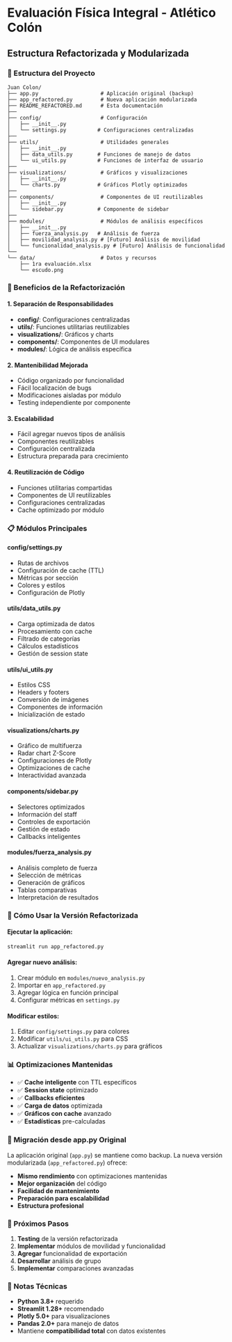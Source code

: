# Evaluación Física Integral - Atlético Colón
## Estructura Refactorizada y Modularizada

### 📁 Estructura del Proyecto

```
Juan Colon/
├── app.py                    # Aplicación original (backup)
├── app_refactored.py         # Nueva aplicación modularizada
├── README_REFACTORED.md      # Esta documentación
├── 
├── config/                   # Configuración
│   ├── __init__.py
│   └── settings.py          # Configuraciones centralizadas
├── 
├── utils/                    # Utilidades generales
│   ├── __init__.py
│   ├── data_utils.py        # Funciones de manejo de datos
│   └── ui_utils.py          # Funciones de interfaz de usuario
├── 
├── visualizations/           # Gráficos y visualizaciones
│   ├── __init__.py
│   └── charts.py            # Gráficos Plotly optimizados
├── 
├── components/               # Componentes de UI reutilizables
│   ├── __init__.py
│   └── sidebar.py           # Componente de sidebar
├── 
├── modules/                  # Módulos de análisis específicos
│   ├── __init__.py
│   ├── fuerza_analysis.py   # Análisis de fuerza
│   ├── movilidad_analysis.py # [Futuro] Análisis de movilidad
│   └── funcionalidad_analysis.py # [Futuro] Análisis de funcionalidad
└── 
└── data/                     # Datos y recursos
    ├── 1ra evaluación.xlsx
    └── escudo.png
```

### 🔧 Beneficios de la Refactorización

#### **1. Separación de Responsabilidades**
- **config/**: Configuraciones centralizadas
- **utils/**: Funciones utilitarias reutilizables
- **visualizations/**: Gráficos y charts
- **components/**: Componentes de UI modulares
- **modules/**: Lógica de análisis específica

#### **2. Mantenibilidad Mejorada**
- Código organizado por funcionalidad
- Fácil localización de bugs
- Modificaciones aisladas por módulo
- Testing independiente por componente

#### **3. Escalabilidad**
- Fácil agregar nuevos tipos de análisis
- Componentes reutilizables
- Configuración centralizada
- Estructura preparada para crecimiento

#### **4. Reutilización de Código**
- Funciones utilitarias compartidas
- Componentes de UI reutilizables
- Configuraciones centralizadas
- Cache optimizado por módulo

### 📋 Módulos Principales

#### **config/settings.py**
- Rutas de archivos
- Configuración de cache (TTL)
- Métricas por sección
- Colores y estilos
- Configuración de Plotly

#### **utils/data_utils.py**
- Carga optimizada de datos
- Procesamiento con cache
- Filtrado de categorías
- Cálculos estadísticos
- Gestión de session state

#### **utils/ui_utils.py**
- Estilos CSS
- Headers y footers
- Conversión de imágenes
- Componentes de información
- Inicialización de estado

#### **visualizations/charts.py**
- Gráfico de multifuerza
- Radar chart Z-Score
- Configuraciones de Plotly
- Optimizaciones de cache
- Interactividad avanzada

#### **components/sidebar.py**
- Selectores optimizados
- Información del staff
- Controles de exportación
- Gestión de estado
- Callbacks inteligentes

#### **modules/fuerza_analysis.py**
- Análisis completo de fuerza
- Selección de métricas
- Generación de gráficos
- Tablas comparativas
- Interpretación de resultados

### 🚀 Cómo Usar la Versión Refactorizada

#### **Ejecutar la aplicación:**
```bash
streamlit run app_refactored.py
```

#### **Agregar nuevo análisis:**
1. Crear módulo en `modules/nuevo_analysis.py`
2. Importar en `app_refactored.py`
3. Agregar lógica en función principal
4. Configurar métricas en `settings.py`

#### **Modificar estilos:**
1. Editar `config/settings.py` para colores
2. Modificar `utils/ui_utils.py` para CSS
3. Actualizar `visualizations/charts.py` para gráficos

### 📊 Optimizaciones Mantenidas

- ✅ **Cache inteligente** con TTL específicos
- ✅ **Session state** optimizado
- ✅ **Callbacks eficientes**
- ✅ **Carga de datos** optimizada
- ✅ **Gráficos con cache** avanzado
- ✅ **Estadísticas** pre-calculadas

### 🔄 Migración desde app.py Original

La aplicación original (`app.py`) se mantiene como backup. La nueva versión modularizada (`app_refactored.py`) ofrece:

- **Mismo rendimiento** con optimizaciones mantenidas
- **Mejor organización** del código
- **Facilidad de mantenimiento**
- **Preparación para escalabilidad**
- **Estructura profesional**

### 🎯 Próximos Pasos

1. **Testing** de la versión refactorizada
2. **Implementar** módulos de movilidad y funcionalidad
3. **Agregar** funcionalidad de exportación
4. **Desarrollar** análisis de grupo
5. **Implementar** comparaciones avanzadas

### 📝 Notas Técnicas

- **Python 3.8+** requerido
- **Streamlit 1.28+** recomendado
- **Plotly 5.0+** para visualizaciones
- **Pandas 2.0+** para manejo de datos
- Mantiene **compatibilidad total** con datos existentes
